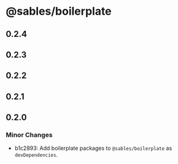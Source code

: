 # @sables/boilerplate

## 0.2.4

## 0.2.3

## 0.2.2

## 0.2.1

## 0.2.0

### Minor Changes

- b1c2893: Add boilerplate packages to `@sables/boilerplate` as `devDependencies`.
